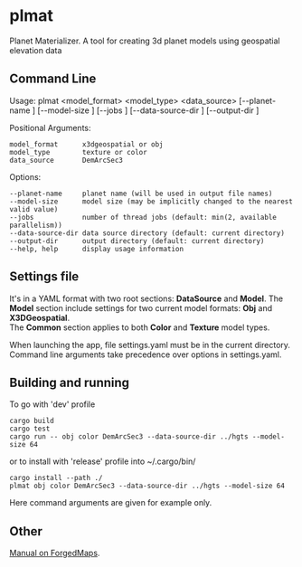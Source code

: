 # plmat
Planet Materializer. A tool for creating 3d planet models using geospatial elevation data

## Command Line
Usage: plmat <model_format> <model_type> <data_source> [--planet-name <planet-name>] [--model-size <model-size>] [--jobs <jobs>] [--data-source-dir <data-source-dir>] [--output-dir <output-dir>]

Positional Arguments:

    model_format      x3dgeospatial or obj  
    model_type        texture or color  
    data_source       DemArcSec3  

Options:

    --planet-name     planet name (will be used in output file names)  
    --model-size      model size (may be implicitly changed to the nearest valid value)  
    --jobs            number of thread jobs (default: min(2, available parallelism))  
    --data-source-dir data source directory (default: current directory)  
    --output-dir      output directory (default: current directory)  
    --help, help      display usage information

## Settings file
It's in a YAML format with two root sections: **DataSource** and **Model**.
The **Model** section include settings for two current model formats: **Obj** and **X3DGeospatial**.  
The **Common** section applies to both **Color** and **Texture** model types.

When launching the app, file settings.yaml must be in the current directory. Command line arguments take precedence over options in settings.yaml.

## Building and running

To go with 'dev' profile

    cargo build
    cargo test
    cargo run -- obj color DemArcSec3 --data-source-dir ../hgts --model-size 64

or to install with 'release' profile into ~/.cargo/bin/

    cargo install --path ./
    plmat obj color DemArcSec3 --data-source-dir ../hgts --model-size 64

Here command arguments are given for example only. 

## Other

[Manual on ForgedMaps](https://forgedmaps.com/planet-materializer-manual).


